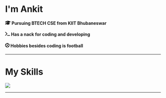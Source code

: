 <!DOCTYPE html>
<html>

<head>
  <meta charset="utf-8">
  <meta name="viewport" content="width=device-width">
  <link href="style.css" rel="stylesheet" type="text/css" />
  <link rel="preconnect" href="https://fonts.googleapis.com">
<link rel="preconnect" href="https://fonts.gstatic.com" crossorigin>
<link href="https://fonts.googleapis.com/css2?family=Poppins&family=Work+Sans&display=swap" rel="stylesheet">
</head>

<body>
  <h1 class="text_heading">I'm Ankit</h1>
  <h4 class="text"><svg xmlns="http://www.w3.org/2000/svg" height="1em" viewBox="0 0 640 512"><!--! Font Awesome Free 6.4.0 by @fontawesome - https://fontawesome.com License - https://fontawesome.com/license (Commercial License) Copyright 2023 Fonticons, Inc. --><path d="M320 32c-8.1 0-16.1 1.4-23.7 4.1L15.8 137.4C6.3 140.9 0 149.9 0 160s6.3 19.1 15.8 22.6l57.9 20.9C57.3 229.3 48 259.8 48 291.9v28.1c0 28.4-10.8 57.7-22.3 80.8c-6.5 13-13.9 25.8-22.5 37.6C0 442.7-.9 448.3 .9 453.4s6 8.9 11.2 10.2l64 16c4.2 1.1 8.7 .3 12.4-2s6.3-6.1 7.1-10.4c8.6-42.8 4.3-81.2-2.1-108.7C90.3 344.3 86 329.8 80 316.5V291.9c0-30.2 10.2-58.7 27.9-81.5c12.9-15.5 29.6-28 49.2-35.7l157-61.7c8.2-3.2 17.5 .8 20.7 9s-.8 17.5-9 20.7l-157 61.7c-12.4 4.9-23.3 12.4-32.2 21.6l159.6 57.6c7.6 2.7 15.6 4.1 23.7 4.1s16.1-1.4 23.7-4.1L624.2 182.6c9.5-3.4 15.8-12.5 15.8-22.6s-6.3-19.1-15.8-22.6L343.7 36.1C336.1 33.4 328.1 32 320 32zM128 408c0 35.3 86 72 192 72s192-36.7 192-72L496.7 262.6 354.5 314c-11.1 4-22.8 6-34.5 6s-23.5-2-34.5-6L143.3 262.6 128 408z"/></svg> Pursuing BTECH CSE from KIIT Bhubaneswar</h4>
  <h4 class="text"><svg xmlns="http://www.w3.org/2000/svg" height="1em" viewBox="0 0 576 512"><!--! Font Awesome Free 6.4.0 by @fontawesome - https://fontawesome.com License - https://fontawesome.com/license (Commercial License) Copyright 2023 Fonticons, Inc. --><path d="M9.4 86.6C-3.1 74.1-3.1 53.9 9.4 41.4s32.8-12.5 45.3 0l192 192c12.5 12.5 12.5 32.8 0 45.3l-192 192c-12.5 12.5-32.8 12.5-45.3 0s-12.5-32.8 0-45.3L178.7 256 9.4 86.6zM256 416H544c17.7 0 32 14.3 32 32s-14.3 32-32 32H256c-17.7 0-32-14.3-32-32s14.3-32 32-32z"/></svg> Has a nack for coding and developing</h4>
  <h4 class="text"><svg xmlns="http://www.w3.org/2000/svg" height="1em" viewBox="0 0 512 512"><!--! Font Awesome Free 6.4.0 by @fontawesome - https://fontawesome.com License - https://fontawesome.com/license (Commercial License) Copyright 2023 Fonticons, Inc. --><style>svg{fill:#000000}</style><path d="M435.4 361.3l-89.7-6c-5.2-.3-10.3 1.1-14.5 4.2s-7.2 7.4-8.4 12.5l-22 87.2c-14.4 3.2-29.4 4.8-44.8 4.8s-30.3-1.7-44.8-4.8l-22-87.2c-1.3-5-4.3-9.4-8.4-12.5s-9.3-4.5-14.5-4.2l-89.7 6C61.7 335.9 51.9 307 49 276.2L125 228.3c4.4-2.8 7.6-7 9.2-11.9s1.4-10.2-.5-15L100.4 118c19.9-22.4 44.6-40.5 72.4-52.7l69.1 57.6c4 3.3 9 5.1 14.1 5.1s10.2-1.8 14.1-5.1l69.1-57.6c27.8 12.2 52.5 30.3 72.4 52.7l-33.4 83.4c-1.9 4.8-2.1 10.1-.5 15s4.9 9.1 9.2 11.9L463 276.2c-3 30.8-12.7 59.7-27.6 85.1zM256 48l.9 0h-1.8l.9 0zM56.7 196.2c.9-3 1.9-6.1 2.9-9.1l-2.9 9.1zM132 423l3.8 2.7c-1.3-.9-2.5-1.8-3.8-2.7zm248.1-.1c-1.3 1-2.7 2-4 2.9l4-2.9zm75.2-226.6l-3-9.2c1.1 3 2.1 6.1 3 9.2zM256 512A256 256 0 1 0 256 0a256 256 0 1 0 0 512zm14.1-325.7c-8.4-6.1-19.8-6.1-28.2 0L194 221c-8.4 6.1-11.9 16.9-8.7 26.8l18.3 56.3c3.2 9.9 12.4 16.6 22.8 16.6h59.2c10.4 0 19.6-6.7 22.8-16.6l18.3-56.3c3.2-9.9-.3-20.7-8.7-26.8l-47.9-34.8z"/></svg> Hobbies besides coding is football</h4>
  <hr>
  <h1 class="text_heading">My Skills</h1>
  <div>
    <img src="https://skillicons.dev/icons?i=c,cpp,html,css,js,java,nodejs">
  </div>
 
  <hr>
</body>

</html>
